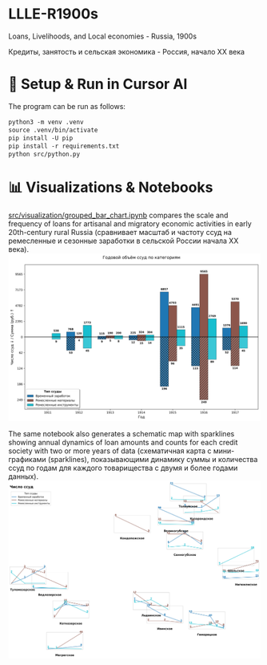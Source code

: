# LLLE-R1900s
Loans, Livelihoods, and Local economies - Russia, 1900s

Кредиты, занятость и сельская экономика - Россия, начало XX века

# 🚀 Setup & Run in Cursor AI 
The program can be run as follows:
    
    python3 -m venv .venv
    source .venv/bin/activate
    pip install -U pip
    pip install -r requirements.txt
    python src/python.py

# 📊 Visualizations & Notebooks
[src/visualization/grouped_bar_chart.ipynb](src/visualization/grouped_bar_chart.ipynb) compares the scale and frequency of loans for artisanal and migratory economic activities in early 20th-century rural Russia (сравнивает масштаб и частоту ссуд на ремесленные и сезонные заработки в сельской России начала XX века).  
[<img src="figures/grouped_bar_chart_Migration_CraftMaterials_CraftTools_ru.png" alt="Annual loan dynamics" width="600"/>](src/visualization/grouped_bar_chart.ipynb)

The same notebook also generates a schematic map with sparklines showing annual dynamics of loan amounts and counts for each credit society with two or more years of data (схематичная карта с мини-графиками (sparklines), показывающими динамику суммы и количества ссуд по годам для каждого товарищества с двумя и более годами данных).  
[<img src="figures/map_sparklines_count_ru.png" alt="Map with sparklines: loan count" width="600"/>](src/visualization/grouped_bar_chart.ipynb)
